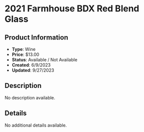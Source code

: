 # 2021 Farmhouse BDX Red Blend Glass

## Product Information
- **Type**: Wine
- **Price**: $13.00
- **Status**: Available / Not Available
- **Created**: 6/9/2023
- **Updated**: 9/27/2023

## Description
No description available.



## Details
No additional details available.
